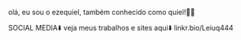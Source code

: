 olá, eu sou o ezequiel, também conhecido como quiel!👋🏽

SOCIAL MEDIA⬇️
veja meus trabalhos e sites aqui⬇️
 linkr.bio/Leiuq444
